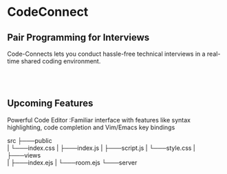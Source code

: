 # CodeConnect

## Pair Programming for Interviews

Code-Connects lets you conduct hassle-free technical interviews in a real-time shared coding environment.

<br> <br>

## Upcoming Features

Powerful Code Editor :Familiar interface with features like syntax highlighting, code completion and Vim/Emacs key bindings

src
├───public  
| └───index.css
| ├───index.js
| ├───script.js
| └───style.css
|
├───views  
| ├───index.ejs
| └───room.ejs
└───server
